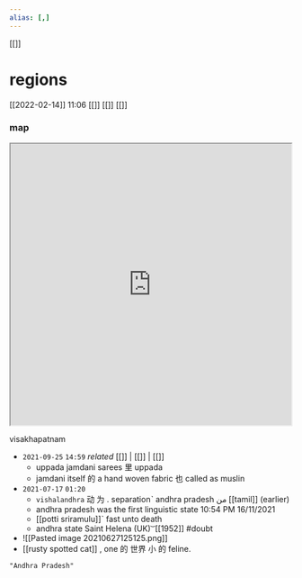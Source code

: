 ```yaml
---
alias: [,]
---
```

[[]]
# regions
[[2022-02-14]] 11:06 [[]] [[]] [[]]
### map

<iframe src="https://duckduckgo.com/?t=ffab&q=Andhra Pradesh&ia=web&iaxm=about" width="500" height="500" ></iframe>




visakhapatnam

- `2021-09-25`  `14:59` _related_ [[]] | [[]] | [[]]
	- uppada jamdani sarees 里 uppada
	- jamdani itself 的 a hand woven fabric  也 called as muslin
- `2021-07-17`  `01:20`
	- `vishalandhra` 动  为 . separationˋ andhra pradesh من [[tamil]] (earlier)
	- andhra pradesh was the first linguistic state 10:54 PM 16/11/2021
	- [[potti sriramulu]]ˋ fast unto death
	- andhra state Saint Helena (UK) ͝   [[1952]] #doubt 
- ![[Pasted image 20210627125125.png]]
- [[rusty spotted cat]] , one 的 世界 小 的 feline.

```query
"Andhra Pradesh"
```